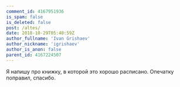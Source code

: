 ```yaml
---
comment_id: 4167951936
is_spam: false
is_deleted: false
post: /altes/
date: 2018-10-29T05:40:59Z
author_fullname: 'Ivan Grishaev'
author_nickname: 'igrishaev'
author_is_anon: false
parent_id: 4167224507
---
```


<p>Я напишу про книжку, в которой это хорошо расписано. Опечатку поправил, спасибо.</p>
